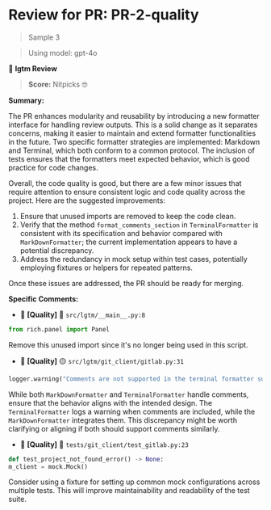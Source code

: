 # Review for PR: PR-2-quality

> Sample 3

> Using model: gpt-4o


🦉 **lgtm Review**

> **Score:** Nitpicks 🤓

**Summary:**

The PR enhances modularity and reusability by introducing a new formatter interface for handling review outputs. This is a solid change as it separates concerns, making it easier to maintain and extend formatter functionalities in the future. Two specific formatter strategies are implemented: Markdown and Terminal, which both conform to a common protocol. The inclusion of tests ensures that the formatters meet expected behavior, which is good practice for code changes.

Overall, the code quality is good, but there are a few minor issues that require attention to ensure consistent logic and code quality across the project. Here are the suggested improvements:

1. Ensure that unused imports are removed to keep the code clean.
2. Verify that the method `format_comments_section` in `TerminalFormatter` is consistent with its specification and behavior compared with `MarkDownFormatter`; the current implementation appears to have a potential discrepancy.
3. Address the redundancy in mock setup within test cases, potentially employing fixtures or helpers for repeated patterns.

Once these issues are addressed, the PR should be ready for merging.

**Specific Comments:**

- 🦉 **[Quality]** 🔵 `src/lgtm/__main__.py:8`




```python
from rich.panel import Panel
```


Remove this unused import since it's no longer being used in this script.

- 🦉 **[Quality]** 🟡 `src/lgtm/git_client/gitlab.py:31`




```python
logger.warning("Comments are not supported in the terminal formatter summary section")
```


While both `MarkDownFormatter` and `TerminalFormatter` handle comments, ensure that the behavior aligns with the intended design. The `TerminalFormatter` logs a warning when comments are included, while the `MarkDownFormatter` integrates them. This discrepancy might be worth clarifying or aligning if both should support comments similarly.

- 🦉 **[Quality]** 🔵 `tests/git_client/test_gitlab.py:23`




```python
def test_project_not_found_error() -> None:
m_client = mock.Mock()
```


Consider using a fixture for setting up common mock configurations across multiple tests. This will improve maintainability and readability of the test suite.